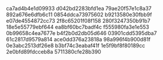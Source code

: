ca7ad4b4e1d09933
d042bd2283bfd1ea
79ae20f57e1c8a37
892a676e6dfb6c11
0854ddca73975602
b9213580e30fbb9f
e07de4554872cc73
2f8c65201f08f158
280f3247350b91b7
18e5e55779ebf644
ea8bf60bc7badf4c
f555980fa3e1e553
0b99658c4ea7677e
b4f2b0d2db05d646
03901cdd5395dba7
61c2817d9579a814
ace0dd376a23818a
98a996f4b900d81f
0e3abc2513df26e8
b3bf74c3eabaf41f
1e5f9bf8f80189cc
2e0bfd89fdcceb8a
5711380cfe28b390
